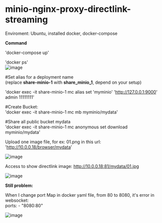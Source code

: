 # minio-nginx-proxy-directlink-streaming

Enviroment: Ubuntu, installed docker, docker-compose

**Command**

'docker-compose up' 

'docker ps'  
![image](https://github.com/dungla2011/minio-nginx-proxy-directlink-streaming/assets/7878963/734ecb1d-d3f7-436d-ae9c-24cc21c32bf9)


#Set alias for a deployment name  
(replace **share-minio-1** with **share_minio_1**, depend on your setup)

'docker exec -it share-minio-1 mc alias set 'myminio' 'http://127.0.0.1:9000' admin 11111111'  

#Create Bucket:  
'docker exec -it share-minio-1 mc mb myminio/mydata'  

#Share all public bucket mydata  
'docker exec -it share-minio-1 mc anonymous set download myminio/mydata'  

Upload one image file, for ex: 01.png in this url:  
'http://10.0.0.18/browser/mydata'  

![image](https://github.com/dungla2011/minio-nginx-proxy-directlink-streaming/assets/7878963/76348ee4-5cd9-4e21-b4ee-60f60e78a664)



Access to show directlink image: http://10.0.0.18:81/mydata/01.jpg   


![image](https://github.com/dungla2011/minio-nginx-proxy-directlink-streaming/assets/7878963/40e6f2fd-3a06-498c-b05d-9eb228175a46)


**Still problem:**

When I change port Map in docker yaml file, from 80 to 8080, it's error in websocket:  
ports:
      - "8080:80"

![image](https://github.com/dungla2011/minio-nginx-proxy-directlink-streaming/assets/7878963/30968be7-a2cc-42e4-8217-92297bea450d)






